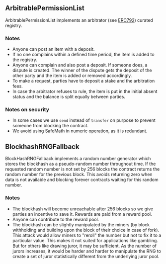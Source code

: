 ## ArbitrablePermissionList
ArbitrablePermissionList implements an arbitrator (see [ERC792](https://github.com/ethereum/EIPs/issues/792)) curated registry.

### Notes
- Anyone can post an item with a deposit.
- If no one complains within a defined time period, the item is added to the registry.
- Anyone can complain and also post a deposit. If someone does, a dispute is created. The winner of the dispute gets the deposit of the other party and the item is added or removed accordingly.
- To make a request, parties have to deposit a stake and the arbitration fees.
- In case the arbitrator refuses to rule, the item is put in the initial absent status and the balance is split equally between parties.

### Notes on security
- In some cases we use `send` instead of `transfer` on purpose to prevent someone from blocking the contract.
- We avoid using SafeMath in numeric operation, as it is redundant.

## BlockhashRNGFallback
BlockHashRNGFallback implements a random number generator which stores the blockhash as a pseudo-random number throughout time. If the requested random number is not set by 256 blocks the contract returns the random number for the previous block. This avoids returning zero when data is not available and blocking forever contracts waiting for this random number.

### Notes
- The blockhash will become unreachable after 256 blocks so we give parties an incentive to save it. Rewards are paid from a reward pool.
- Anyone can contribute to the reward pool.
- The blockhash can be slightly manipulated by the miners (by block withholding and building upon the block of their choice in case of fork). This attack would allow miners to "reroll" the number but not to fix it to a particular value.
This makes it not suited for applications like gambling. But for others like drawing juror, it may be sufficient. As the number of jurors increases, it would be harder and harder to manipulate the RNG to create a set of juror statistically different from the underlying juror pool.
